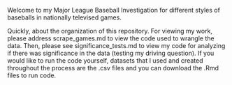 Welcome to my Major League Baseball Investigation for different styles of baseballs in nationally televised games.

Quickly, about the organization of this repository. For viewing my work, please address scrape_games.md to view the code used to wrangle the data. Then, please see significance_tests.md to view my code for analyzing if there was significance in the data (testing my driving question).
If you would like to run the code yourself, datasets that I used and created throughout the process are the .csv files and you can download the .Rmd files to run code.
